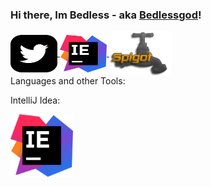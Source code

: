 ### Hi there, Im Bedless - aka [Bedlessgod][youtube]!
<!DOCTYPE HTML>
<html>
<div class="images">
<a href="https://twitter.com/Bedlesssgod" target="_blank">
 <img align="center" alt="twitter.com" src="./twitter.svg" width="75" height="60">
</a>
 
 <a href="https://www.jetbrains.com/idea/" target="_blank">
 <img align="center" alt="twitter.com" src="./idea.svg" width="75" height="60">
</a>
 
<a href="https://www.spigotmc.org/resources/authors/bedlesssgod.1144926/">
<img align="center" alt="spigot.com" width="100" src="./spigot.png" />
</a>

 </div>
</html>

<a align="left">
Languages and other Tools: 
 
 
IntelliJ Idea:
 
 <d href="https://www.jetbrains.com/idea/" target="_blank">
 <img align="center" alt="jetbrains.com" width="100" src="./idea.svg" />
 </d>
</a>

[youtube]: https://www.youtube.com/channel/UCf4GeEdUXZQsGjN5XBgdm-Q
[spigot]: https://www.spigotmc.org/resources/authors/bedlesssgod.1144926/
[Download]: https://www.jetbrains.com/idea/download
